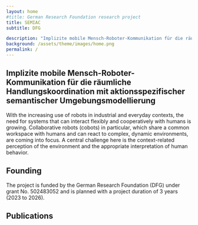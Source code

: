 ```yaml
---
layout: home
#title: German Research Foundation research project 
title: SEMIAC 
subtitle: DFG  

description: "Implizite mobile Mensch-Roboter-Kommunikation für die räumliche Handlungskoordination mit aktionsspezifischer semantischer Umgebungsmodellierung"
background: /assets/theme/images/home.png
permalink: /
---
```

<!-- # SEMIAC -->

## Implizite mobile Mensch-Roboter-Kommunikation für die räumliche Handlungskoordination mit aktionsspezifischer semantischer Umgebungsmodellierung

With the increasing use of robots in industrial and everyday contexts, the need for systems that can interact flexibly and cooperatively with humans is growing. Collaborative robots (cobots) in particular, which share a common workspace with humans and can react to complex, dynamic environments, are coming into focus. A central challenge here is the context-related perception of the environment and the appropriate interpretation of human behavior.

## Founding
The project is funded by the German Research Foundation (DFG) under grant No. 502483052 and is planned with a project duration of 3 years (2023 to 2026).

## Publications